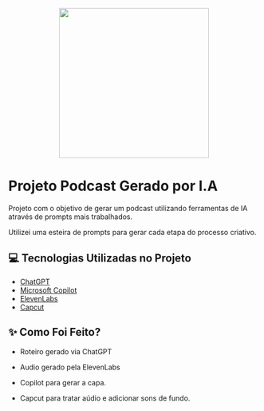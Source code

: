 <p align="center">
<img 
    src="./src/prompts/Capa.png"
    width="300"
/>

# Projeto Podcast Gerado por I.A

Projeto com o objetivo de gerar um podcast utilizando ferramentas de IA através de prompts mais trabalhados.

Utilizei uma esteira de prompts para gerar cada etapa do processo criativo.

## 💻 Tecnologias Utilizadas no Projeto
- [ChatGPT](https://chatgpt.com)
- [Microsoft Copilot](https://copilot.microsoft.com)
- [ElevenLabs](https://chatgpt.com)
- [Capcut](https://chatgpt.com)

## ✨ Como Foi Feito?

- Roteiro gerado via ChatGPT

- Audio gerado pela ElevenLabs

- Copilot para gerar a capa.

- Capcut para tratar aúdio e adicionar sons de fundo.
